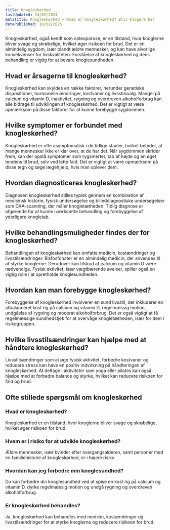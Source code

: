 ```yaml
---
title: Knogleskørhed
lastUpdated: 24/02/2024
metaTitle: Knogleskørhed – Hvad er knogleskørhed? Bliv klogere her
datePublished: 19/02/2025
---
```


Knogleskørhed, også kendt som osteoporose, er en tilstand, hvor knoglerne bliver svage og skrøbelige, hvilket øger risikoen for brud. Det er en almindelig sygdom, især blandt ældre mennesker, og kan have alvorlige konsekvenser for livskvaliteten. Forståelse af knogleskørhed og dens behandling er vigtig for at bevare knoglesundheden.

## Hvad er årsagerne til knogleskørhed?

Knogleskørhed kan skyldes en række faktorer, herunder genetiske dispositioner, hormonelle ændringer, kostvaner og livsstilsvalg. Mangel på calcium og vitamin D, inaktivitet, rygning og overdreven alkoholforbrug kan alle bidrage til udviklingen af knogleskørhed. Det er vigtigt at være opmærksom på disse faktorer for at kunne forebygge sygdommen.

## Hvilke symptomer er forbundet med knogleskørhed?

Knogleskørhed er ofte asymptomatisk i de tidlige stadier, hvilket betyder, at mange mennesker ikke er klar over, at de har det. Når sygdommen skrider frem, kan der opstå symptomer som rygsmerter, tab af højde og en øget tendens til brud, selv ved lette fald. Det er vigtigt at være opmærksom på disse tegn og søge lægehjælp, hvis man oplever dem.

## Hvordan diagnosticeres knogleskørhed?

Diagnosen knogleskørhed stilles typisk gennem en kombination af medicinsk historie, fysisk undersøgelse og billeddiagnostiske undersøgelser som DXA-scanning, der måler knogletætheden. Tidlig diagnose er afgørende for at kunne iværksætte behandling og forebyggelse af yderligere knogletab.

## Hvilke behandlingsmuligheder findes der for knogleskørhed?

Behandlingen af knogleskørhed kan omfatte medicin, kostændringer og livsstilsændringer. Bisfosfonater er en almindelig medicin, der anvendes til at styrke knoglerne. Derudover kan tilskud af calcium og vitamin D være nødvendige. Fysisk aktivitet, især vægtbærende øvelser, spiller også en vigtig rolle i at opretholde knoglesundheden.

## Hvordan kan man forebygge knogleskørhed?

Forebyggelse af knogleskørhed involverer en sund livsstil, der inkluderer en afbalanceret kost rig på calcium og vitamin D, regelmæssig motion, undgåelse af rygning og moderat alkoholforbrug. Det er også vigtigt at få regelmæssige sundhedstjek for at overvåge knogletætheden, især for dem i risikogruppen.

## Hvilke livsstilsændringer kan hjælpe med at håndtere knogleskørhed?

Livsstilsændringer som at øge fysisk aktivitet, forbedre kostvaner og reducere stress kan have en positiv indvirkning på håndteringen af knogleskørhed. At deltage i aktiviteter som yoga eller pilates kan også hjælpe med at forbedre balance og styrke, hvilket kan reducere risikoen for fald og brud.

## Ofte stillede spørgsmål om knogleskørhed

### Hvad er knogleskørhed?

Knogleskørhed er en tilstand, hvor knoglerne bliver svage og skrøbelige, hvilket øger risikoen for brud.

### Hvem er i risiko for at udvikle knogleskørhed?

Ældre mennesker, især kvinder efter overgangsalderen, samt personer med en familiehistorie af knogleskørhed, er i højere risiko.

### Hvordan kan jeg forbedre min knoglesundhed?

Du kan forbedre din knoglesundhed ved at spise en kost rig på calcium og vitamin D, dyrke regelmæssig motion og undgå rygning og overdreven alkoholforbrug.

### Er knogleskørhed behandles?

Ja, knogleskørhed kan behandles med medicin, kostændringer og livsstilsændringer for at styrke knoglerne og reducere risikoen for brud.
